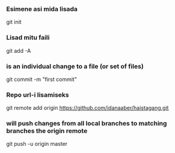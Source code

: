 ### Esimene asi mida lisada
git init 
### Lisad mitu faili
git add -A
### is an individual change to a file (or set of files)
git commit -m "first commit"
### Repo url-i lisamiseks
git remote add origin https://github.com/idanaaber/haistagang.git
### will push changes from all local branches to matching branches the origin remote
git push -u origin master